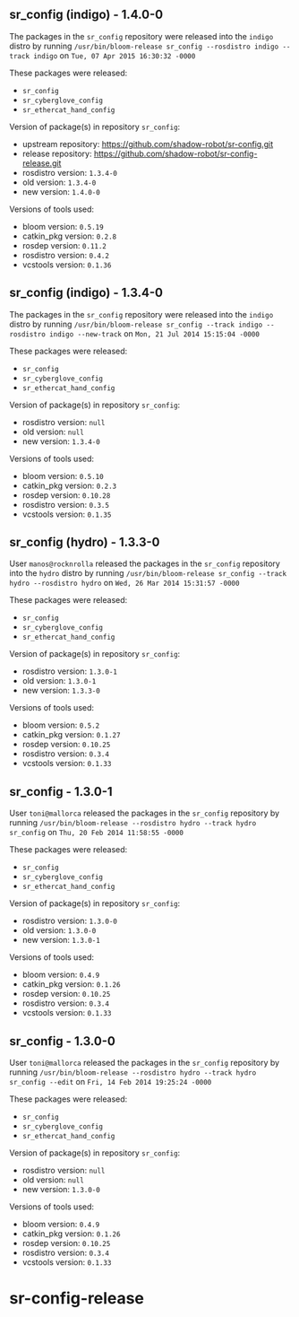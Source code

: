 ## sr_config (indigo) - 1.4.0-0

The packages in the `sr_config` repository were released into the `indigo` distro by running `/usr/bin/bloom-release sr_config --rosdistro indigo --track indigo` on `Tue, 07 Apr 2015 16:30:32 -0000`

These packages were released:
- `sr_config`
- `sr_cyberglove_config`
- `sr_ethercat_hand_config`

Version of package(s) in repository `sr_config`:
- upstream repository: https://github.com/shadow-robot/sr-config.git
- release repository: https://github.com/shadow-robot/sr-config-release.git
- rosdistro version: `1.3.4-0`
- old version: `1.3.4-0`
- new version: `1.4.0-0`

Versions of tools used:
- bloom version: `0.5.19`
- catkin_pkg version: `0.2.8`
- rosdep version: `0.11.2`
- rosdistro version: `0.4.2`
- vcstools version: `0.1.36`


## sr_config (indigo) - 1.3.4-0

The packages in the `sr_config` repository were released into the `indigo` distro by running `/usr/bin/bloom-release sr_config --track indigo --rosdistro indigo --new-track` on `Mon, 21 Jul 2014 15:15:04 -0000`

These packages were released:
- `sr_config`
- `sr_cyberglove_config`
- `sr_ethercat_hand_config`

Version of package(s) in repository `sr_config`:
- rosdistro version: `null`
- old version: `null`
- new version: `1.3.4-0`

Versions of tools used:
- bloom version: `0.5.10`
- catkin_pkg version: `0.2.3`
- rosdep version: `0.10.28`
- rosdistro version: `0.3.5`
- vcstools version: `0.1.35`


## sr_config (hydro) - 1.3.3-0

User `manos@rocknrolla` released the packages in the `sr_config` repository into the `hydro` distro by running `/usr/bin/bloom-release sr_config --track hydro --rosdistro hydro` on `Wed, 26 Mar 2014 15:31:57 -0000`

These packages were released:
- `sr_config`
- `sr_cyberglove_config`
- `sr_ethercat_hand_config`

Version of package(s) in repository `sr_config`:
- rosdistro version: `1.3.0-1`
- old version: `1.3.0-1`
- new version: `1.3.3-0`

Versions of tools used:
- bloom version: `0.5.2`
- catkin_pkg version: `0.1.27`
- rosdep version: `0.10.25`
- rosdistro version: `0.3.4`
- vcstools version: `0.1.33`


## sr_config - 1.3.0-1

User `toni@mallorca` released the packages in the `sr_config` repository by running `/usr/bin/bloom-release --rosdistro hydro --track hydro sr_config` on `Thu, 20 Feb 2014 11:58:55 -0000`

These packages were released:
- `sr_config`
- `sr_cyberglove_config`
- `sr_ethercat_hand_config`

Version of package(s) in repository `sr_config`:
- rosdistro version: `1.3.0-0`
- old version: `1.3.0-0`
- new version: `1.3.0-1`

Versions of tools used:
- bloom version: `0.4.9`
- catkin_pkg version: `0.1.26`
- rosdep version: `0.10.25`
- rosdistro version: `0.3.4`
- vcstools version: `0.1.33`


## sr_config - 1.3.0-0

User `toni@mallorca` released the packages in the `sr_config` repository by running `/usr/bin/bloom-release --rosdistro hydro --track hydro sr_config --edit` on `Fri, 14 Feb 2014 19:25:24 -0000`

These packages were released:
- `sr_config`
- `sr_cyberglove_config`
- `sr_ethercat_hand_config`

Version of package(s) in repository `sr_config`:
- rosdistro version: `null`
- old version: `null`
- new version: `1.3.0-0`

Versions of tools used:
- bloom version: `0.4.9`
- catkin_pkg version: `0.1.26`
- rosdep version: `0.10.25`
- rosdistro version: `0.3.4`
- vcstools version: `0.1.33`


sr-config-release
=================
